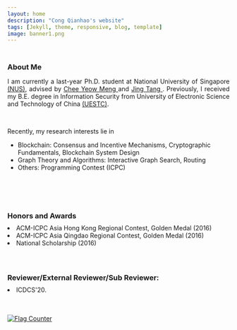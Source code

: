 ```yaml
---
layout: home
description: "Cong Qianhao's website"
tags: [Jekyll, theme, responsive, blog, template]
image: banner1.png
---
```

<h3 style="margin-bottom:0px;padding-top:20px;">About Me</h3>

<p align="justify">I am currently a last-year Ph.D. student at National University of Singapore <a href="https://www.nus.edu.sg/" target="_blank">(NUS)</a>, advised by <a href="https://scholar.google.com.sg/citations?user=99AJNXEAAAAJ" target="_blank"> Chee Yeow Meng </a> and <a href="https://sites.google.com/view/jtang" target="_blank"> Jing Tang </a>. Previously, I received my B.E. degree in Information Security from  University of Electronic Science and Technology of China <a href="https://en.uestc.edu.cn/" target="_blank">(UESTC)</a>. </p>
<br>

<p align="justify">Recently, my research interests lie in</p>
<ul>
<li>	    
Blockchain:  Consensus and Incentive Mechanisms, Cryptographic Fundamentals, Blockchain System Design
</li>
<li>	    
Graph Theory and Algorithms:  Interactive Graph Search, Routing
</li>
<li>	    
Others:  Programming Contest (ICPC)
</li>
</ul>
<br>
<br>

<h3 style="margin-bottom:-8px;padding-top:20px;">Honors and Awards</h3>
<br>
<li>	    
ACM-ICPC Asia Hong Kong Regional Contest, Golden Medal (2016)
</li>
<li>	    
ACM-ICPC Asia Qingdao Regional Contest, Golden Medal (2016)
</li>
<li>	    
National Scholarship (2016)
</li>
<br>

<h3 style="margin-bottom:-8px;padding-top:20px;">Reviewer/External Reviewer/Sub Reviewer:</h3>
<br>
<li> ICDCS'20.
</li>
<br>
<br>

<a href="https://info.flagcounter.com/67lP"><img src="https://s01.flagcounter.com/count2/67lP/bg_FFFFFF/txt_000000/border_CCCCCC/columns_2/maxflags_10/viewers_0/labels_0/pageviews_0/flags_0/percent_0/" alt="Flag Counter" border="0"></a>